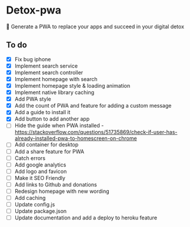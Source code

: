 # Detox-pwa
🙈 Generate a PWA to replace your apps and succeed in your digital detox

## To do
- [x] Fix bug iphone
- [x] Implement search service
- [x] Implement search controller
- [x] Implement homepage with search
- [x] Implement homepage style & loading animation
- [x] Implement native library caching
- [x] Add PWA style
- [x] Add the count of PWA and feature for adding a custom message
- [x] Add a guide to install it
- [x] Add button to add another app
- [ ] Hide the guide when PWA installed - https://stackoverflow.com/questions/51735869/check-if-user-has-already-installed-pwa-to-homescreen-on-chrome
- [ ] Add container for desktop
- [ ] Add a share feature for PWA
- [ ] Catch errors
- [ ] Add google analytics
- [ ] Add logo and favicon
- [ ] Make it SEO Friendly
- [ ] Add links to Github and donations
- [ ] Redesign homepage with new wording
- [ ] Add caching
- [ ] Update config.js
- [ ] Update package.json
- [ ] Update documentation and add a deploy to heroku feature